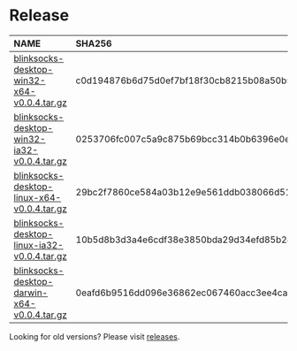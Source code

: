 [//]: # (THIS IS AN AUTO-GENERATED FILE. DO NOT EDIT THIS FILE DIRECTLY.)

# Release

| NAME | SHA256 | SIZE |
| :--- | :----- | :--- |
| [blinksocks-desktop-win32-x64-v0.0.4.tar.gz] | c0d194876b6d75d0ef7bf18f30cb8215b08a50b5f975a5ee451e81285f7eaddb | 56.53 MB |
| [blinksocks-desktop-win32-ia32-v0.0.4.tar.gz] | 0253706fc007c5a9c875b69bcc314b0b6396e0e2d4c15b24fcf3675ad157fc3a | 47.37 MB |
| [blinksocks-desktop-linux-x64-v0.0.4.tar.gz] | 29bc2f7860ce584a03b12e9e561ddb038066d51d2c9aa0e3f05edb07fd444691 | 53.85 MB |
| [blinksocks-desktop-linux-ia32-v0.0.4.tar.gz] | 10b5d8b3d3a4e6cdf38e3850bda29d34efd85b249156cd14ded77e595702cba7 | 54.92 MB |
| [blinksocks-desktop-darwin-x64-v0.0.4.tar.gz] | 0eafd6b9516dd096e36862ec067460acc3ee4caa34abd613e2f6b0d7f5ba4b9a | 49.99 MB |

Looking for old versions? Please visit [releases](https://github.com/blinksocks/blinksocks-desktop/releases).

[blinksocks-desktop-win32-x64-v0.0.4.tar.gz]: https://github.com/blinksocks/blinksocks-desktop/releases/download/v0.0.4/blinksocks-desktop-win32-x64-v0.0.4.tar.gz
[blinksocks-desktop-win32-ia32-v0.0.4.tar.gz]: https://github.com/blinksocks/blinksocks-desktop/releases/download/v0.0.4/blinksocks-desktop-win32-ia32-v0.0.4.tar.gz
[blinksocks-desktop-linux-x64-v0.0.4.tar.gz]: https://github.com/blinksocks/blinksocks-desktop/releases/download/v0.0.4/blinksocks-desktop-linux-x64-v0.0.4.tar.gz
[blinksocks-desktop-linux-ia32-v0.0.4.tar.gz]: https://github.com/blinksocks/blinksocks-desktop/releases/download/v0.0.4/blinksocks-desktop-linux-ia32-v0.0.4.tar.gz
[blinksocks-desktop-darwin-x64-v0.0.4.tar.gz]: https://github.com/blinksocks/blinksocks-desktop/releases/download/v0.0.4/blinksocks-desktop-darwin-x64-v0.0.4.tar.gz
